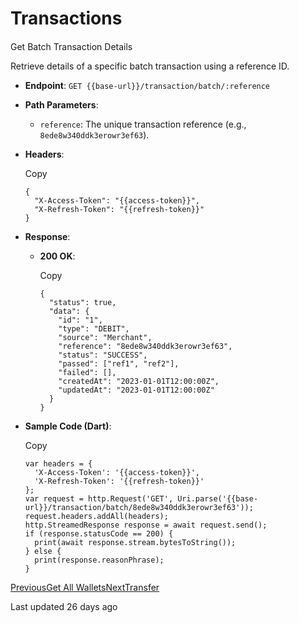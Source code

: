 # Transactions

#### 

[](#get-batch-transaction-details)

Get Batch Transaction Details

Retrieve details of a specific batch transaction using a reference ID.

*   **Endpoint**: `GET {{base-url}}/transaction/batch/:reference`
    
*   **Path Parameters**:
    
    *   `reference`: The unique transaction reference (e.g., `8ede8w340ddk3erowr3ef63`).
        
    
*   **Headers**:
    
    Copy
    
    ```
    {
      "X-Access-Token": "{{access-token}}",
      "X-Refresh-Token": "{{refresh-token}}"
    }
    ```
    
*   **Response**:
    
    *   **200 OK**:
        
        Copy
        
        ```
        {
          "status": true,
          "data": {
            "id": "1",
            "type": "DEBIT",
            "source": "Merchant",
            "reference": "8ede8w340ddk3erowr3ef63",
            "status": "SUCCESS",
            "passed": ["ref1", "ref2"],
            "failed": [],
            "createdAt": "2023-01-01T12:00:00Z",
            "updatedAt": "2023-01-01T12:00:00Z"
          }
        }
        ```
        
    
*   **Sample Code (Dart)**:
    
    Copy
    
    ```
    var headers = {
      'X-Access-Token': '{{access-token}}',
      'X-Refresh-Token': '{{refresh-token}}'
    };
    var request = http.Request('GET', Uri.parse('{{base-url}}/transaction/batch/8ede8w340ddk3erowr3ef63'));
    request.headers.addAll(headers);
    http.StreamedResponse response = await request.send();
    if (response.statusCode == 200) {
      print(await response.stream.bytesToString());
    } else {
      print(response.reasonPhrase);
    }
    ```
    

[PreviousGet All Wallets](/xpress-wallet-api/merchant/wallet/get-all-wallets)[NextTransfer](/xpress-wallet-api/merchant/transfer)

Last updated 26 days ago